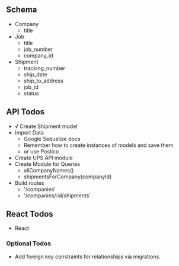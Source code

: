 ## Schema
- Company
  - title
- Job
  - title
  - job_number
  - company_id
- Shipment
  - tracking_number
  - ship_date
  - ship_to_address
  - job_id
  - status


## API Todos
- √ Create Shipment model
- Import Data
  - Google Sequelize docs
  - Remember how to create instances of models and save them
  - or use Postico
- Create UPS API module
- Create Module for Queries
  - allCompanyNames()
  - shipmentsForCompany(companyId)
- Build routes
  - '/companies'
  - '/companies/:id/shipments'

## React Todos
- React

### Optional Todos
- Add foreign key constraints for relationships via migrations.
